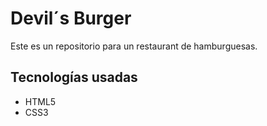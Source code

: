 <h1>Devil´s Burger</h1>

<p>Este es un repositorio para un restaurant de hamburguesas.</p>


<h2>Tecnologías usadas</h2>
   <ul>
       <li>HTML5</li>
       <li>CSS3</li>
   </ul>
